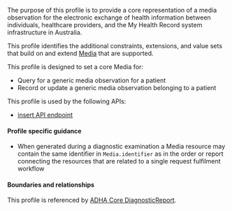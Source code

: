 The purpose of this profile is to provide a core representation of a media observation for the electronic exchange of health information between individuals, healthcare providers, and the My Health Record system infrastructure in Australia.

This profile identifies the additional constraints, extensions, and value sets that build on and extend [Media](http://hl7.org/fhir/R4/media.html) that are supported. 

This profile is designed to set a core Media for:
* Query for a generic media observation for a patient
* Record or update a generic media observation belonging to a patient

This profile is used by the following APIs:
* [insert API endpoint](StructureDefinition-TBD-1.html)


#### Profile specific guidance
- When generated during a diagnostic examination a Media resource may contain the same identifier in `Media.identifier` as in the order or report connecting the resources that are related to a single request fulfilment workflow



#### Boundaries and relationships
This profile is referenced by 
[ADHA Core DiagnosticReport](StructureDefinition-dh-diagnosticreport-core-1.html). 
